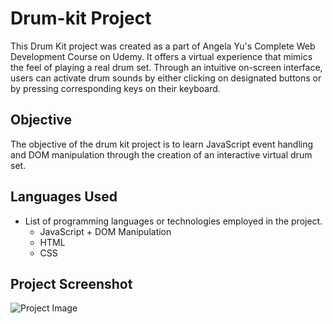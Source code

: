 # Drum-kit Project
This Drum Kit project was created as a part of Angela Yu's Complete Web Development Course on Udemy. It offers a virtual experience that mimics the feel of playing a real drum set. Through an intuitive on-screen interface, users can activate drum sounds by either clicking on designated buttons or by pressing corresponding keys on their keyboard. 

## Objective
The objective of the drum kit project is to learn JavaScript event handling and DOM manipulation through the creation of an interactive virtual drum set.

## Languages Used
- List of programming languages or technologies employed in the project.
  - JavaScript + DOM Manipulation
  - HTML
  - CSS
## Project Screenshot
![Project Image](https://i.postimg.cc/gk3ddMWk/Screenshot-2024-05-08-145118.png)
